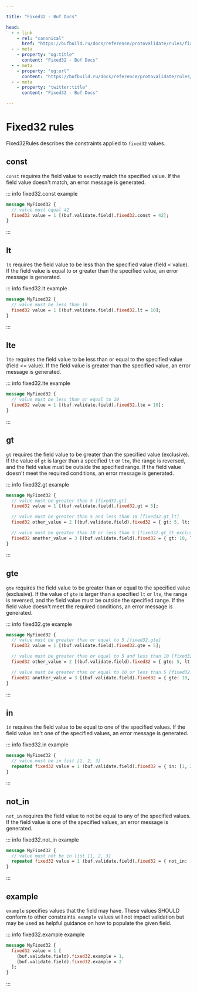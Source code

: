```yaml
---

title: "Fixed32 - Buf Docs"

head:
  - - link
    - rel: "canonical"
      href: "https://bufbuild.ru/docs/reference/protovalidate/rules/fixed32_rules/"
  - - meta
    - property: "og:title"
      content: "Fixed32 - Buf Docs"
  - - meta
    - property: "og:url"
      content: "https://bufbuild.ru/docs/reference/protovalidate/rules/fixed32_rules/"
  - - meta
    - property: "twitter:title"
      content: "Fixed32 - Buf Docs"

---
```


# Fixed32 rules

Fixed32Rules describes the constraints applied to `fixed32` values.

## const

`const` requires the field value to exactly match the specified value. If the field value doesn't match, an error message is generated.

::: info fixed32.const example

```proto
message MyFixed32 {
  // value must equal 42
  fixed32 value = 1 [(buf.validate.field).fixed32.const = 42];
}
```

:::

## lt

`lt` requires the field value to be less than the specified value (field < value). If the field value is equal to or greater than the specified value, an error message is generated.

::: info fixed32.lt example

```proto
message MyFixed32 {
  // value must be less than 10
  fixed32 value = 1 [(buf.validate.field).fixed32.lt = 10];
}
```

:::

## lte

`lte` requires the field value to be less than or equal to the specified value (field <= value). If the field value is greater than the specified value, an error message is generated.

::: info fixed32.lte example

```proto
message MyFixed32 {
  // value must be less than or equal to 10
  fixed32 value = 1 [(buf.validate.field).fixed32.lte = 10];
}
```

:::

## gt

`gt` requires the field value to be greater than the specified value (exclusive). If the value of `gt` is larger than a specified `lt` or `lte`, the range is reversed, and the field value must be outside the specified range. If the field value doesn't meet the required conditions, an error message is generated.

::: info fixed32.gt example

```proto
message MyFixed32 {
  // value must be greater than 5 [fixed32.gt]
  fixed32 value = 1 [(buf.validate.field).fixed32.gt = 5];

  // value must be greater than 5 and less than 10 [fixed32.gt_lt]
  fixed32 other_value = 2 [(buf.validate.field).fixed32 = { gt: 5, lt: 10 }];

  // value must be greater than 10 or less than 5 [fixed32.gt_lt_exclusive]
  fixed32 another_value = 3 [(buf.validate.field).fixed32 = { gt: 10, lt: 5 }];
}
```

:::

## gte

`gte` requires the field value to be greater than or equal to the specified value (exclusive). If the value of `gte` is larger than a specified `lt` or `lte`, the range is reversed, and the field value must be outside the specified range. If the field value doesn't meet the required conditions, an error message is generated.

::: info fixed32.gte example

```proto
message MyFixed32 {
  // value must be greater than or equal to 5 [fixed32.gte]
  fixed32 value = 1 [(buf.validate.field).fixed32.gte = 5];

  // value must be greater than or equal to 5 and less than 10 [fixed32.gte_lt]
  fixed32 other_value = 2 [(buf.validate.field).fixed32 = { gte: 5, lt: 10 }];

  // value must be greater than or equal to 10 or less than 5 [fixed32.gte_lt_exclusive]
  fixed32 another_value = 3 [(buf.validate.field).fixed32 = { gte: 10, lt: 5 }];
}
```

:::

## in

`in` requires the field value to be equal to one of the specified values. If the field value isn't one of the specified values, an error message is generated.

::: info fixed32.in example

```proto
message MyFixed32 {
  // value must be in list [1, 2, 3]
  repeated fixed32 value = 1 (buf.validate.field).fixed32 = { in: [1, 2, 3] };
}
```

:::

## not_in

`not_in` requires the field value to not be equal to any of the specified values. If the field value is one of the specified values, an error message is generated.

::: info fixed32.not_in example

```proto
message MyFixed32 {
  // value must not be in list [1, 2, 3]
  repeated fixed32 value = 1 (buf.validate.field).fixed32 = { not_in: [1, 2, 3] };
}
```

:::

## example

`example` specifies values that the field may have. These values SHOULD conform to other constraints. `example` values will not impact validation but may be used as helpful guidance on how to populate the given field.

::: info fixed32.example example

```proto
message MyFixed32 {
  fixed32 value = 1 [
    (buf.validate.field).fixed32.example = 1,
    (buf.validate.field).fixed32.example = 2
  ];
}
```

:::
